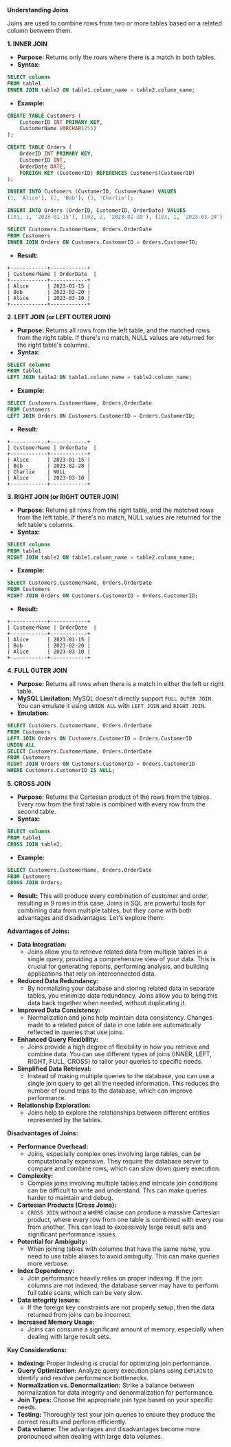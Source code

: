**Understanding Joins**

Joins are used to combine rows from two or more tables based on a related column between them.

**1. INNER JOIN**

* **Purpose:** Returns only the rows where there is a match in both tables.
* **Syntax:**

```sql
SELECT columns
FROM table1
INNER JOIN table2 ON table1.column_name = table2.column_name;
```

* **Example:**

```sql
CREATE TABLE Customers (
    CustomerID INT PRIMARY KEY,
    CustomerName VARCHAR(255)
);

CREATE TABLE Orders (
    OrderID INT PRIMARY KEY,
    CustomerID INT,
    OrderDate DATE,
    FOREIGN KEY (CustomerID) REFERENCES Customers(CustomerID)
);

INSERT INTO Customers (CustomerID, CustomerName) VALUES
(1, 'Alice'), (2, 'Bob'), (3, 'Charlie');

INSERT INTO Orders (OrderID, CustomerID, OrderDate) VALUES
(101, 1, '2023-01-15'), (102, 2, '2023-02-20'), (103, 1, '2023-03-10');

SELECT Customers.CustomerName, Orders.OrderDate
FROM Customers
INNER JOIN Orders ON Customers.CustomerID = Orders.CustomerID;
```

* **Result:**

```
+------------+------------+
| CustomerName | OrderDate  |
+------------+------------+
| Alice      | 2023-01-15 |
| Bob        | 2023-02-20 |
| Alice      | 2023-03-10 |
+------------+------------+
```

**2. LEFT JOIN (or LEFT OUTER JOIN)**

* **Purpose:** Returns all rows from the left table, and the matched rows from the right table. If there's no match, NULL values are returned for the right table's columns.
* **Syntax:**

```sql
SELECT columns
FROM table1
LEFT JOIN table2 ON table1.column_name = table2.column_name;
```

* **Example:**

```sql
SELECT Customers.CustomerName, Orders.OrderDate
FROM Customers
LEFT JOIN Orders ON Customers.CustomerID = Orders.CustomerID;
```

* **Result:**

```
+------------+------------+
| CustomerName | OrderDate  |
+------------+------------+
| Alice      | 2023-01-15 |
| Bob        | 2023-02-20 |
| Charlie    | NULL       |
| Alice      | 2023-03-10 |
+------------+------------+
```

**3. RIGHT JOIN (or RIGHT OUTER JOIN)**

* **Purpose:** Returns all rows from the right table, and the matched rows from the left table. If there's no match, NULL values are returned for the left table's columns.
* **Syntax:**

```sql
SELECT columns
FROM table1
RIGHT JOIN table2 ON table1.column_name = table2.column_name;
```

* **Example:**

```sql
SELECT Customers.CustomerName, Orders.OrderDate
FROM Customers
RIGHT JOIN Orders ON Customers.CustomerID = Orders.CustomerID;
```

* **Result:**

```
+------------+------------+
| CustomerName | OrderDate  |
+------------+------------+
| Alice      | 2023-01-15 |
| Bob        | 2023-02-20 |
| Alice      | 2023-03-10 |
+------------+------------+
```

**4. FULL OUTER JOIN**

* **Purpose:** Returns all rows when there is a match in either the left or right table.
* **MySQL Limitation:** MySQL doesn't directly support `FULL OUTER JOIN`. You can emulate it using `UNION ALL` with `LEFT JOIN` and `RIGHT JOIN`.
* **Emulation:**

```sql
SELECT Customers.CustomerName, Orders.OrderDate
FROM Customers
LEFT JOIN Orders ON Customers.CustomerID = Orders.CustomerID
UNION ALL
SELECT Customers.CustomerName, Orders.OrderDate
FROM Customers
RIGHT JOIN Orders ON Customers.CustomerID = Orders.CustomerID
WHERE Customers.CustomerID IS NULL;
```

**5. CROSS JOIN**

* **Purpose:** Returns the Cartesian product of the rows from the tables. Every row from the first table is combined with every row from the second table.
* **Syntax:**

```sql
SELECT columns
FROM table1
CROSS JOIN table2;
```

* **Example:**

```sql
SELECT Customers.CustomerName, Orders.OrderDate
FROM Customers
CROSS JOIN Orders;
```

* **Result:** This will produce every combination of customer and order, resulting in 9 rows in this case.
Joins in SQL are powerful tools for combining data from multiple tables, but they come with both advantages and disadvantages. Let's explore them:

**Advantages of Joins:**

* **Data Integration:**
    * Joins allow you to retrieve related data from multiple tables in a single query, providing a comprehensive view of your data. This is crucial for generating reports, performing analysis, and building applications that rely on interconnected data.
* **Reduced Data Redundancy:**
    * By normalizing your database and storing related data in separate tables, you minimize data redundancy. Joins allow you to bring this data back together when needed, without duplicating it.
* **Improved Data Consistency:**
    * Normalization and joins help maintain data consistency. Changes made to a related piece of data in one table are automatically reflected in queries that use joins.
* **Enhanced Query Flexibility:**
    * Joins provide a high degree of flexibility in how you retrieve and combine data. You can use different types of joins (INNER, LEFT, RIGHT, FULL, CROSS) to tailor your queries to specific needs.
* **Simplified Data Retrieval:**
    * Instead of making multiple queries to the database, you can use a single join query to get all the needed information. This reduces the number of round trips to the database, which can improve performance.
* **Relationship Exploration:**
    * Joins help to explore the relationships between different entities represented by the tables.

**Disadvantages of Joins:**

* **Performance Overhead:**
    * Joins, especially complex ones involving large tables, can be computationally expensive. They require the database server to compare and combine rows, which can slow down query execution.
* **Complexity:**
    * Complex joins involving multiple tables and intricate join conditions can be difficult to write and understand. This can make queries harder to maintain and debug.
* **Cartesian Products (Cross Joins):**
    * `CROSS JOIN` without a `WHERE` clause can produce a massive Cartesian product, where every row from one table is combined with every row from another. This can lead to excessively large result sets and significant performance issues.
* **Potential for Ambiguity:**
    * When joining tables with columns that have the same name, you need to use table aliases to avoid ambiguity. This can make queries more verbose.
* **Index Dependency:**
    * Join performance heavily relies on proper indexing. If the join columns are not indexed, the database server may have to perform full table scans, which can be very slow.
* **Data integrity issues:**
    * If the foreign key constraints are not properly setup, then the data returned from joins can be incorrect.
* **Increased Memory Usage:**
    * Joins can consume a significant amount of memory, especially when dealing with large result sets.

**Key Considerations:**

* **Indexing:** Proper indexing is crucial for optimizing join performance.
* **Query Optimization:** Analyze query execution plans using `EXPLAIN` to identify and resolve performance bottlenecks.
* **Normalization vs. Denormalization:** Strike a balance between normalization for data integrity and denormalization for performance.
* **Join Types:** Choose the appropriate join type based on your specific needs.
* **Testing:** Thoroughly test your join queries to ensure they produce the correct results and perform efficiently.
* **Data volume:** The advantages and disadvantages become more pronounced when dealing with large data volumes.

